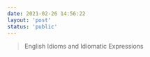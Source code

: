 ```yaml
---
date: 2021-02-26 14:56:22
layout: 'post'
status: 'public'
---
```


> English Idioms and Idiomatic Expressions 